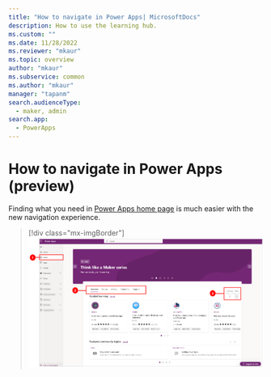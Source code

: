 ```yaml
---
title: "How to navigate in Power Apps| MicrosoftDocs"
description: How to use the learning hub. 
ms.custom: ""
ms.date: 11/28/2022
ms.reviewer: "mkaur"
ms.topic: overview
author: "mkaur"
ms.subservice: common
ms.author: "mkaur"
manager: "tapanm"
search.audienceType: 
  - maker, admin
search.app: 
  - PowerApps
---
```


# How to navigate in Power Apps (preview)

Finding what you need in  [Power Apps home page](https://make.powerapps.com) is much easier with the new navigation experience. 




> [!div class="mx-imgBorder"] 
> ![How to use the learning hub.](media/learn/learn-hub.png "How to use the learning hub") 
